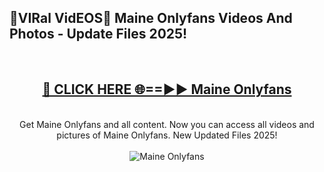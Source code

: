 <h2>🔴VIRal VidEOS🔴 Maine Onlyfans Videos And Photos - Update Files 2025!</h2>
<br>
<div align="center">
<h2><a href="https://virallinks.top/odZfE0" rel="nofollow">🔴 CLICK HERE 🌐==►► Maine Onlyfans</a></h2>
<br>
Get Maine Onlyfans and all content. Now you can access all videos and pictures of Maine Onlyfans. New Updated Files 2025!
<br>
<br>
<a href="https://virallinks.top/odZfE0" rel="nofollow" data-target="animated-image.originalLink"><img src="https://i.imgur.com/dJHk4Zq.gif)" alt="Maine Onlyfans" style="max-width: 100%; display: inline-block;" data-target="animated-image.originalImage"></a>
</div>
<br>
